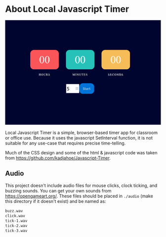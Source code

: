 # About Local Javascript Timer

<img src="local-javascript-timer.jpg" width="700px" height="auto">

Local Javascript Timer is a simple, browser-based timer app for classroom or office use. Because it uses the javascript SetInterval function, it is not suitable for any use-case that requires precise time-telling. 

Much of the CSS design and some of the html & javascript code was taken from https://github.com/kadjahoe/Javascript-Timer.

## Audio
This project doesn't include audio files for mouse clicks, clock ticking, and buzzing sounds. You can get your own sounds from https://opengameart.org/. These files should be placed in `./audio` (make this directory if it doesn't exist) and be named as:
```
buzz.wav
click.wav
tick-1.wav
tick-2.wav
tick-3.wav
```